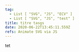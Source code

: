 ```yaml
---
tag:
  - List [ "SVG", "JS", "ECV" ]
  - List [ "SVG", "JS", "test" ]
title: titre tasgs
date: 2020-06-22T13:45:11.559Z
refs: Animate SVG via JS
---
```

tet